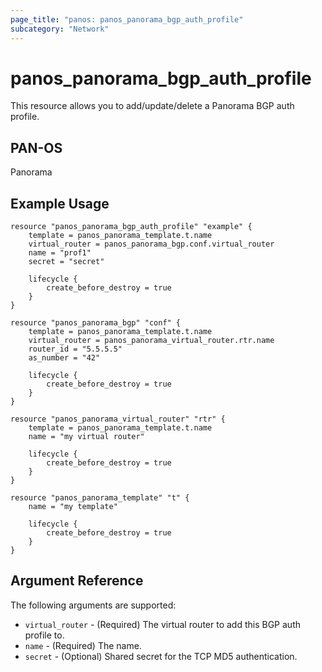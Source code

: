 ```yaml
---
page_title: "panos: panos_panorama_bgp_auth_profile"
subcategory: "Network"
---
```


# panos_panorama_bgp_auth_profile

This resource allows you to add/update/delete a Panorama BGP auth profile.


## PAN-OS

Panorama


## Example Usage

```hcl
resource "panos_panorama_bgp_auth_profile" "example" {
    template = panos_panorama_template.t.name
    virtual_router = panos_panorama_bgp.conf.virtual_router
    name = "prof1"
    secret = "secret"

    lifecycle {
        create_before_destroy = true
    }
}

resource "panos_panorama_bgp" "conf" {
    template = panos_panorama_template.t.name
    virtual_router = panos_panorama_virtual_router.rtr.name
    router_id = "5.5.5.5"
    as_number = "42"

    lifecycle {
        create_before_destroy = true
    }
}

resource "panos_panorama_virtual_router" "rtr" {
    template = panos_panorama_template.t.name
    name = "my virtual router"

    lifecycle {
        create_before_destroy = true
    }
}

resource "panos_panorama_template" "t" {
    name = "my template"

    lifecycle {
        create_before_destroy = true
    }
}
```

## Argument Reference

The following arguments are supported:

* `virtual_router` - (Required) The virtual router to add this BGP
  auth profile to.
* `name` - (Required) The name.
* `secret` - (Optional) Shared secret for the TCP MD5 authentication.
